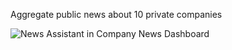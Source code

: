Aggregate public news about 10 private companies

![News Assistant in Company News Dashboard](https://github.com/user-attachments/assets/0239b98a-9878-402b-b654-6e30fbc91fd1)

